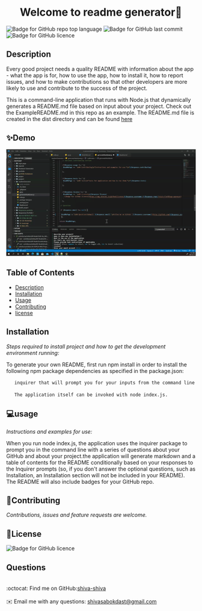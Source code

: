 
<h1 align="center"> Welcome to readme generator👋</h1>

![Badge for GitHub repo top language](https://img.shields.io/github/languages/top/shiva-shiva/readmeGenerator?style=flat&logo=appveyor) ![Badge for GitHub last commit](https://img.shields.io/github/last-commit/shiva-shiva/readmeGenerator?style=flat&logo=appveyor)
![Badge for GitHub licence](https://img.shields.io/github/license/shiva-shiva/readmeGenerator?style=flat&logo=appveyor)
   


## Description 
   
Every good project needs a quality README with information about the app - what the app is for, how to use the app, how to install it, how to report issues, and how to make contributions so that other developers are more likely to use and contribute to the success of the project.

This is a command-line application that runs with Node.js that dynamically generates a README.md file based on input about your project. Check out the ExampleREADME.md in this repo as an example.
The README.md file is created in the dist directory and can be found [here](./src/readme.gif)


 
## ✨Demo

![Demo](./src/readme.gif)

 ## Table of Contents
* [Description](#Description)
* [Installation](#installation)
* [Usage](#usage)
* [Contributing](#contributing )
* [license](#license)
## Installation
*Steps required to install project and how to get the development environment running:*

To generate your own README, first run npm install in order to install the following npm package dependencies as specified in the package.json:

       inquirer that will prompt you for your inputs from the command line

       The application itself can be invoked with node index.js.
      
## 💻usage
*Instructions and examples for use:*</br>

 When you run node index.js, the application uses the inquirer package to prompt you in the command line with a series of questions about your GitHub and about your project.the application will generate markdown and a table of contents for the README conditionally based on your responses to the Inquirer prompts (so, if you don't answer the optional questions, such as Installation, an Installation section will not be included in your README). The README will also include badges for your GitHub repo.
      
      
## 🤝Contributing
*Contributions, issues and feature requests are welcome.*</br>
      
      
## 📝License
![Badge for GitHub licence](https://img.shields.io/github/license/shiva-shiva/readmeGenerator?style=flat&logo=appveyor)
      
## Questions
<br/>:octocat: Find me on GitHub:[shiva-shiva](https://github.com/shiva-shiva)<br />
    <br />
    ✉️ Email me with any questions: shivasabokdast@gmail.com